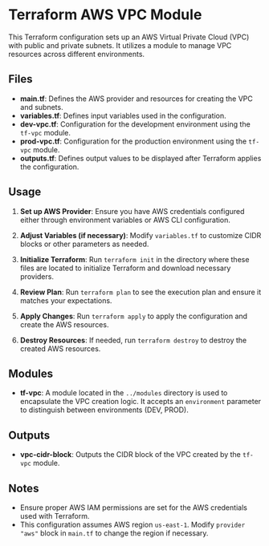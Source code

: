 
 
# Terraform AWS VPC Module 

This Terraform configuration sets up an AWS Virtual Private Cloud (VPC) with public and private subnets. It utilizes a module to manage VPC resources across different environments. 

## Files  
 
- **main.tf**: Defines the AWS provider and resources for creating the VPC and subnets. 
- **variables.tf**: Defines input variables used in the configuration. 
- **dev-vpc.tf**: Configuration for the development environment using the `tf-vpc` module. 
- **prod-vpc.tf**: Configuration for the production environment using the `tf-vpc` module.
- **outputs.tf**: Defines output values to be displayed after Terraform applies the configuration.

## Usage

1. **Set up AWS Provider**: Ensure you have AWS credentials configured either through environment variables or AWS CLI configuration.

2. **Adjust Variables (if necessary)**: Modify `variables.tf` to customize CIDR blocks or other parameters as needed.

3. **Initialize Terraform**: Run `terraform init` in the directory where these files are located to initialize Terraform and download necessary providers.

4. **Review Plan**: Run `terraform plan` to see the execution plan and ensure it matches your expectations.

5. **Apply Changes**: Run `terraform apply` to apply the configuration and create the AWS resources.

6. **Destroy Resources**: If needed, run `terraform destroy` to destroy the created AWS resources.

## Modules

- **tf-vpc**: A module located in the `../modules` directory is used to encapsulate the VPC creation logic. It accepts an `environment` parameter to distinguish between environments (DEV, PROD).

## Outputs

- **vpc-cidr-block**: Outputs the CIDR block of the VPC created by the `tf-vpc` module.

## Notes

- Ensure proper AWS IAM permissions are set for the AWS credentials used with Terraform.
- This configuration assumes AWS region `us-east-1`. Modify `provider "aws"` block in `main.tf` to change the region if necessary.
